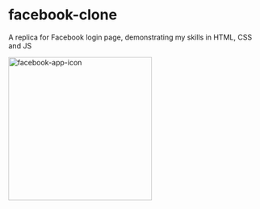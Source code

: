 # facebook-clone
A replica for Facebook login page, demonstrating my skills in HTML, CSS and JS

<img width="284" alt="facebook-app-icon" src="https://github.com/user-attachments/assets/baf154fe-a26b-456d-89f0-e936fd887111">
